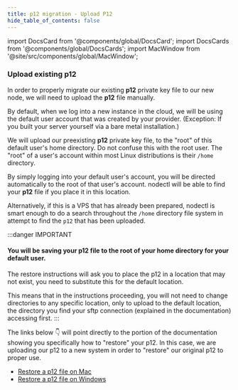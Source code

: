 ```yaml
---
title: p12 migration - Upload P12
hide_table_of_contents: false
---
```

<intro-end />

import DocsCard from '@components/global/DocsCard';
import DocsCards from '@components/global/DocsCards';
import MacWindow from '@site/src/components/global/MacWindow';

<head>
  <title>Constellation Network Automation with nodectl</title>
  <meta
    name="description"
    content="nodectl installation of new node"
  />
</head>

### Upload existing p12

In order to properly migrate our existing **p12** private key file to our new node, we will need to upload the **p12** file manually.

By default, when we log into a new instance in the cloud, we will be using the default user account that was created by your provider.  (Exception: If you built your server yourself via a bare metal installation.)

We will upload our preexisting **p12** private key file, to the "root" of this default user's home directory. Do not confuse this with the root user.  The "root" of a user's account within most Linux distributions is their `/home` directory.

By simply logging into your default user's account, you will be directed automatically to the root of that user's account.  nodectl will be able to find your **p12** file if you place it in this location.  

Alternatively, if this is a VPS that has already been prepared, nodectl is smart enough to do a search throughout the `/home` directory file system in attempt to find the `p12` that has been uploaded.

:::danger IMPORTANT
#### You will be saving your p12 file to the root of your home directory for your default user.  

The restore instructions will ask you to place the p12 in a location that may not exist, you need to substitute this for the default location.  

This means that in the instructions proceeding, you will not need to change directories to any specific location, only to upload to the default location, the directory you find your sftp connection (explained in the documentation) accessing first.
:::

The links below 👇 will point directly to the portion of the documentation showing you specifically how to "restore" your p12.  In this case, we are uploading our p12 to a new system in order to "restore" our original p12 to proper use.

  - [Restore a p12 file on Mac](/validate/resources/p12-backup-mac#restoring-your-p12)
  - [Restore a p12 file on Windows](/validate/resources/p12-backup-win#restoring-your-p12)